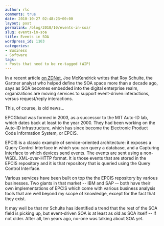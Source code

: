 ```yaml
---
author: rlc
comments: true
date: 2010-10-27 02:48:23+00:00
layout: post
permalink: /blog/2010/10/events-in-soa/
slug: events-in-soa
title: Events in SOA
wordpress_id: 1103
categories:
- Business
- Software
tags:
- Posts that need to be re-tagged (WIP)
---
```


In a recent article [on ZDNet](https://web.archive.org/web/20201205153641/https://www.zdnet.com/article/gartner-soas-next-step-is-managing-events/), Joe McKendrick writes that Roy Schulte, the Gartner analyst who helped define the SOA space more than a decade ago, says as SOA becomes embedded into the digital enterprise realm, organizations are moving services to support event-driven interactions, versus request/reply interactions.

This, of course, is old news...
<!--more-->
EPCGlobal was formed in 2003, as a successor to the MIT Auto-ID lab, which dates back at least to the year 2000. They had been working on the Auto-ID infrastructure, which has since become the Electronic Product Code Information System, or EPCIS.

EPCIS is a classic example of service-oriented architecture: it exposes a Query Control Interface in which you can query a database, and a Capturing Interface to which devices send events. The events are sent using a non-WSDL XML-over-HTTP format. It is those events that are stored in the EPCIS repository and it is that repository that is queried using the Query Control Interface.

Various services have been built on top the the EPCIS repository by various businesses. Two giants in that market -- IBM and SAP -- both have their own implementations of EPCIS which come with various business analysis tools that are well beyond my scope of knowledge, except for the fact that they exist.

It may well be that mr Schulte has identified a trend that the rest of the SOA field is picking up, but event-driven SOA is at least as old as SOA itself -- if not older. After all, ten years ago, no-one was talking about SOA yet.
